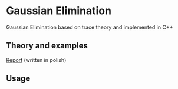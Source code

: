 # Gaussian Elimination
Gaussian Elimination based on trace theory and implemented in C++

## Theory and examples 
[Report](https://github.com/xMOROx/Gaussian-Elimination/blob/main/Gaussian_Elimination.pdf) (written in polish)

## Usage 
